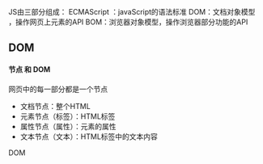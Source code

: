 JS由三部分组成：
ECMAScript ：javaScript的语法标准
DOM：文档对象模型 ，操作网页上元素的API
BOM：浏览器对象模型，操作浏览器部分功能的API

## DOM

#### 节点 和 DOM
网页中的每一部分都是一个节点
- 文档节点：整个HTML
- 元素节点（标签）：HTML标签
- 属性节点（属性）：元素的属性
- 文本节点（文本）：HTML标签中的文本内容

DOM